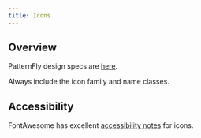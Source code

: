 ```yaml
---
title: Icons
---
```

## Overview

PatternFly design specs are [here](https://www.patternfly.org/styles/icons/).

Always include the icon family and name classes.

## Accessibility

FontAwesome has excellent [accessibility notes](http://fontawesome.io/accessibility/) for icons.

